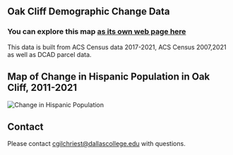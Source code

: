 ## Oak Cliff Demographic Change Data

### You can explore this map [as its own web page here](https://cgilchriest-dcccd.github.io/oak-cliff-demographic-change/)

This data is built from ACS Census data 2017-2021, ACS Census 2007,2021 as well as DCAD parcel data. 

## Map of Change in Hispanic Population in Oak Cliff, 2011-2021
![Change in Hispanic Population](Change_in_Hispanic_Population.png)

## Contact
Please contact cgilchriest@dallascollege.edu with questions. 
